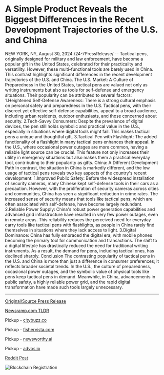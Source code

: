 # A Simple Product Reveals the Biggest Differences in the Recent Development Trajectories of the U.S. and China

NEW YORK, NY, August 30, 2024 /24-7PressRelease/ -- Tactical pens, originally designed for military and law enforcement, have become a popular gift in the United States, celebrated for their practicality and versatility. However, these multi-functional tools are barely used in China. This contrast highlights significant differences in the recent development trajectories of the U.S. and China.  The U.S. Market: A Culture of Preparedness  In the United States, tactical pens are valued not only as writing instruments but also as tools for self-defense and emergency situations. Their popularity can be attributed to several factors:  1.Heightened Self-Defense Awareness: There is a strong cultural emphasis on personal safety and preparedness in the U.S. Tactical pens, with their discreet yet effective self-defense capabilities, appeal to a broad audience, including urban residents, outdoor enthusiasts, and those concerned about security.  2.Tech-Savvy Consumers: Despite the prevalence of digital devices, the pen still holds symbolic and practical value in the U.S., especially in situations where digital tools might fail. This makes tactical pens a unique and thoughtful gift.  3.Tactical Pen with Flashlight: The added functionality of a flashlight in many tactical pens enhances their appeal. In the U.S., where occasional power outages are more common, having a reliable light source can be crucial. This feature not only increases their utility in emergency situations but also makes them a practical everyday tool, contributing to their popularity as gifts.  China: A Different Development Path  In contrast, the situation in China is markedly different, and the low usage of tactical pens reveals two key aspects of the country's recent development:  1.Improved Public Safety: Before the widespread installation of security cameras, many Chinese kept self-defense tools in their cars as a precaution. However, with the proliferation of security cameras across cities and communities, China has seen a significant reduction in crime rates. The increased sense of security means that tools like tactical pens, which are often associated with self-defense, have become largely redundant.  2.Reliable Power Supply: China's robust power generation capabilities and advanced grid infrastructure have resulted in very few power outages, even in remote areas. This reliability reduces the perceived need for everyday carry tools like tactical pens with flashlights, as people in China rarely find themselves in situations where they lack access to light.  3.Digital Dominance: China has fully embraced the digital era, with mobile phones becoming the primary tool for communication and transactions. The shift to a digital lifestyle has drastically reduced the need for traditional writing instruments. As a result, the demand for pens, including tactical ones, has declined sharply.  Conclusion  The contrasting popularity of tactical pens in the U.S. and China is more than just a difference in consumer preferences; it reflects broader societal trends. In the U.S., the culture of preparedness, occasional power outages, and the symbolic value of physical tools like pens keep tactical pens in demand. Meanwhile, in China, advancements in public safety, a highly reliable power grid, and the rapid digital transformation have made such tools largely unnecessary. 

---

[Original/Source Press Release](https://www.24-7pressrelease.com/press-release/513903/a-simple-product-reveals-the-biggest-differences-in-the-recent-development-trajectories-of-the-us-and-china)
                    

[Newsramp.com TLDR](https://newsramp.com/curated-news/cultural-contrasts-the-popularity-of-tactical-pens-in-the-u-s-vs-china/f61b3263ccc741f82313003f8198d5be) 


Pickup - [citybuzz.co](https://citybuzz.co/2024/08/30/tactical-pens-a-window-into-diverging-u-s-and-china-development-paths)

Pickup - [fishervista.com](https://fishervista.com/en/tactical-pens-highlight-divergent-development-paths-of-u-s-and-china/20246392)

Pickup - [newsworthy.ai](https://newsworthy.ai/en/tactical-pens-a-lens-into-u-s-and-china-s-divergent-development-paths/20246392)

Pickup - [advos.io](https://advos.io/en/tactical-pens-highlight-divergent-development-paths-of-u-s-and-china/20246392)
 



[Reddit Post](https://www.reddit.com/r/Lifestyle_Culture/comments/1f4smgb/cultural_contrasts_the_popularity_of_tactical/) 



![Blockchain Registration](https://cdn.newsramp.app/24-7PressRelease/qrcode/248/30/lunatr_W.webp)